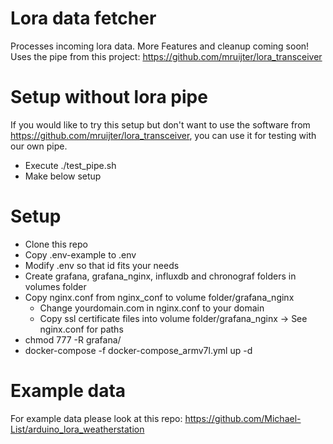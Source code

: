 # Lora data fetcher
Processes incoming lora data. More Features and cleanup coming soon!  
Uses the pipe from this project: https://github.com/mruijter/lora_transceiver

# Setup without lora pipe
If you would like to try this setup but don't want to use the software from https://github.com/mruijter/lora_transceiver, you can use it for testing with our own pipe.
* Execute ./test_pipe.sh
* Make below setup

# Setup
* Clone this repo
* Copy .env-example to .env
* Modify .env so that id fits your needs
* Create grafana, grafana_nginx, influxdb and chronograf folders in volumes folder
* Copy nginx.conf from nginx_conf to volume folder/grafana_nginx
    * Change yourdomain.com in nginx.conf to your domain
    * Copy ssl certificate files into volume folder/grafana_nginx -> See nginx.conf for paths
* chmod 777 -R grafana/
* docker-compose -f docker-compose_armv7l.yml up -d

# Example data
For example data please look at this repo: https://github.com/Michael-List/arduino_lora_weatherstation